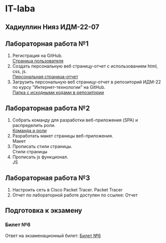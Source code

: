 IT-laba
========================

## Хадиуллин Нияз ИДМ-22-07

## Лабораторная работа №1

1.  Регистрация на GitHub.\
[Страница пользователя](https://github.com/Zjimu)
2.  Создать персональную веб страницу-отчет с использованием html, css, js.\
[Персональная страница-отчет](https://zjimu.github.io/IT-laba-website-/)
3.  Загрузить персональную веб страницу-отчет в репозиторий ИДМ-22 по курсу "Интернет-технологии" на GitHub.\
[Папка с исходными кодами в репозитории](https://github.com/Zjimu/IT-laba-website-)

## Лабораторная работа №2

1.  Собрать команду для разработки веб-приложения (SPA) и распределить роли.\
[Команда и роли](https://docs.google.com/spreadsheets/d/1ypxgDUpNsaAK5PH90dTfGKdtDnWaeEDWfupEbDokN6A/edit#gid=1327184368)
2.  Разработать макет страницы веб-приложения.\
Макет
3.  Прописать стили страницы.\
Стили страницы
4.  Прописать js функционал.\
JS

## Лабораторная работа №3

1.  Настроить сеть в Сisco Packet Tracer. Packet Tracer
2.  Отчет по лабораторной работе доступен по ссылке: Отчет

## Подготовка к экзамену
### Билет №6

Ответ на экзаменационный билет: [Билет №6](https://github.com/stankin/inet-2022/wiki/exam06)
